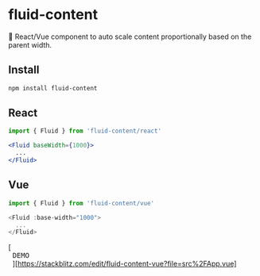 # fluid-content

📏 React/Vue component to auto scale content proportionally based on the parent width.

## Install

```bash
npm install fluid-content
```

## React

```jsx
import { Fluid } from 'fluid-content/react'

<Fluid baseWidth={1000}>
  ...
</Fluid>
```

## Vue

```js
import { Fluid } from 'fluid-content/vue'

<Fluid :base-width="1000">
  ...
</Fluid>
```

[<kbd> <br> DEMO <br> </kbd>][https://stackblitz.com/edit/fluid-content-vue?file=src%2FApp.vue]
